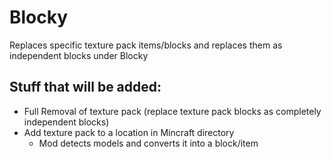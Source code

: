 # Blocky
Replaces specific texture pack items/blocks and replaces them as independent blocks under Blocky

## Stuff that will be added:
- Full Removal of texture pack (replace texture pack blocks as completely independent blocks)
- Add texture pack to a location in Mincraft directory
  - Mod detects models and converts it into a block/item
